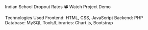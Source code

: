 Indian School Dropout Rates
📽️ Watch Project Demo

Technologies Used
Frontend: HTML, CSS, JavaScript
Backend: PHP
Database: MySQL
Tools/Libraries: Chart.js, Bootstrap
